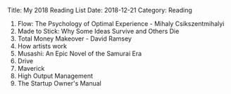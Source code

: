 Title: My 2018 Reading List
Date: 2018-12-21
Category: Reading

1. Flow: The Psychology of Optimal Experience - Mihaly Csikszentmihalyi
2. Made to Stick: Why Some Ideas Survive and Others Die
3. Total Money Makeover - David Ramsey
4. How artists work
5. Musashi: An Epic Novel of the Samurai Era
6. Drive
7. Maverick
8. High Output Management
9. The Startup Owner's Manual
